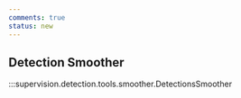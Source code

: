 ```yaml
---
comments: true
status: new
---
```


## Detection Smoother

:::supervision.detection.tools.smoother.DetectionsSmoother
